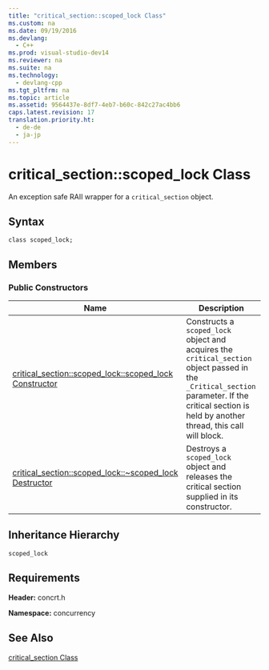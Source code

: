 ```yaml
---
title: "critical_section::scoped_lock Class"
ms.custom: na
ms.date: 09/19/2016
ms.devlang: 
  - C++
ms.prod: visual-studio-dev14
ms.reviewer: na
ms.suite: na
ms.technology: 
  - devlang-cpp
ms.tgt_pltfrm: na
ms.topic: article
ms.assetid: 9564437e-8df7-4eb7-b60c-842c27ac4bb6
caps.latest.revision: 17
translation.priority.ht: 
  - de-de
  - ja-jp
---
```

# critical_section::scoped_lock Class
An exception safe RAII wrapper for a `critical_section` object.  
  
## Syntax  
  
```  
class scoped_lock;  
```  
  
## Members  
  
### Public Constructors  
  
|Name|Description|  
|----------|-----------------|  
|[critical_section::scoped_lock::scoped_lock Constructor](../vs140/critical_section--scoped_lock--scoped_lock-Constructor.md)|Constructs a `scoped_lock` object and acquires the `critical_section` object passed in the `_Critical_section` parameter. If the critical section is held by another thread, this call will block.|  
|[critical_section::scoped_lock::~scoped_lock Destructor](../vs140/critical_section--scoped_lock--~scoped_lock-Destructor.md)|Destroys a `scoped_lock` object and releases the critical section supplied in its constructor.|  
  
## Inheritance Hierarchy  
 `scoped_lock`  
  
## Requirements  
 **Header:** concrt.h  
  
 **Namespace:** concurrency  
  
## See Also  
 [critical_section Class](../vs140/critical_section-Class.md)